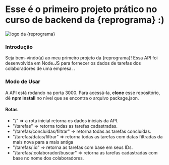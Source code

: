 # Esse é o primeiro projeto prático no curso de backend da {reprograma} :)  
![logo da {reprograma}](https://media.licdn.com/dms/image/C560BAQH8NO1PFR-rug/company-logo_200_200/0?e=2159024400&v=beta&t=3lLA4loVvR0GJ3ISjbpxhgB_ieKQx7ciwNISWKkIcTo)

### Introdução
Seja bem-vindo(a) ao meu primeiro projeto da {reprograma}! Essa API foi desenvolvida em Node.JS para fornecer os dados de tarefas dos colaboradores de uma empresa. .

### Modo de Usar

A API está rodando na porta 3000. Para acessá-la, **clone** esse repositório, dê **npm install** no nível que se encontra o arquivo package.json.

#### Rotas

* "/" => a rota inicial retorna os dados iniciais da API.
* "/tarefas" => retorna todas as tarefas cadastradas.
* "/tarefas/concluidas/filtrar" => retorna todas as tarefas concluídas.
* "/tarefas/datas/filtrar" => retorna todas as tarefas com datas filtradas da mais nova para a mais antiga
* "/tarefas/:id" => retorna as tarefas com base em seus IDs. 
* "/tarefas/:colaborador/buscar" => retorna as tarefas cadastradas com base no nome dos colaboradores.
